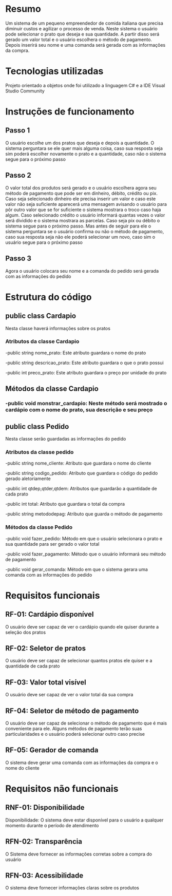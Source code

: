<h1>Resumo</h1>   

  

   

  

<p>Um sistema de um pequeno empreendedor de comida italiana que precisa diminuir custos e agilizar o processo de venda. Neste sistema o usuário pode selecionar o prato que deseja e sua quantidade. A partir disso será gerado um valor total e o usuário escolhera o método de pagamento. Depois inserirá seu nome e uma comanda será gerada com as informações da compra. </p>   

  

   

  

<h1>Tecnologias utilizadas</h1>   

  

   

  

<p>Projeto orientado a objetos onde foi utilizado a linguagem C# e a IDE Visual Studio Community</p>   

  

   

  

<h1>Instruções de funcionamento</h1>   

  

   

  

<h2>Passo 1</h2>   

  

   

  

<p>O usuário escolhe um dos pratos que deseja e depois a quantidade. O sistema perguntara se ele quer mais alguma coisa, caso sua resposta seja sim poderá escolher novamente o prato e a quantidade, caso não o sistema segue para o próximo passo</p>   

  

   

  

<h2>Passo 2</h2>   

  

   

  

<p>O valor total dos produtos será gerado e o usuário escolhera agora seu método de pagamento que pode ser em dinheiro, débito, crédito ou pix. Caso seja selecionado dinheiro ele precisa inserir um valor e caso este valor não seja suficiente aparecerá uma mensagem avisando o usuário para pôr outro valor que se for suficiente o sistema mostrara o troco caso haja algum. Caso selecionado crédito o usuário informará quantas vezes o valor será dividido e o sistema mostrara as parcelas. Caso seja pix ou débito o sistema segue para o próximo passo. Mas antes de seguir para ele o sistema perguntara se o usuário confirma ou não o método de pagamento, caso sua resposta seja não ele poderá selecionar um novo, caso sim o usuário segue para o próximo passo</p>   

  

   

  

<h2>Passo 3</h2>   

  

   

  

<p>Agora o usuário colocara seu nome e a comanda do pedido será gerada com as informações do pedido</p>   

  

   

  

<h1>Estrutura do código</h1>   

  

   

  

<h2>public class Cardapio</h2>   

  

   

  

<p>Nesta classe haverá informações sobre os pratos</p>   

  

   

  

<h3>Atributos da classe Cardapio</h3>   

  

   

  

<p>-public string nome_prato: Este atributo guardara o nome do prato </p>   

  

   

  

<p>-public string descricao_prato: Este atributo guardara o que o prato possui</p>   

  

   

  

<p>-public int preco_prato: Este atributo guardara o preço por unidade do prato</p>   

  

   

  

<h2>Métodos da classe Cardapio</h2>   

  

   

  

<h3>-public void monstrar_cardapio: Neste método será mostrado o cardápio com o nome do prato, sua descrição e seu preço</h3>   

  

   

  

<h2>public class Pedido</h2>   

  

   

  

<p>Nesta classe serão guardadas as informações do pedido</p>   

  

   

  

<h3>Atributos da classe pedido</h3>   

  

   

  

<p>-public string nome_cliente: Atributo que guardara o nome do cliente</p>   

  

   

  

<p>-public string codigo_pedido: Atributo que guardara o código do pedido gerado aletoriamente</p>   

  

   

  

<p>-public int qtdep,qtder,qtdem: Atributos que guardarão a quantidade de cada prato</p>   

  

   

  

<p>-public int total: Atributo que guardara o total da compra</p>   

  

   

  

<P>-public string metododepag: Atributo que guarda o método de pagamento</P>   

  

   

  

<h3>Métodos da classe Pedido</h3>   

  

   

  

<p>-public void fazer_pedido: Método em que o usuário selecionara o prato e sua quantidade para ser gerado o valor total</p>   

  

   

  

<p>-public void fazer_pagamento: Método que o usuário informará seu método de pagamento</p>   

  

   

  

<P>-public void gerar_comanda: Método em que o sistema gerara uma comanda com as informações do pedido</P>   

  

   

  

<h1>Requisitos funcionais</h1>  

  

<h2>RF-01: Cardápio disponível</h2>  

  

<p>O usuário deve ser capaz de ver o cardápio quando ele quiser durante a seleção dos pratos</p>  

  

<h2>RF-02: Seletor de pratos</h2>  

  

<p>O usuário deve ser capaz de selecionar quantos pratos ele quiser e a quantidade de cada prato</p>  

  

<h2>RF-03: Valor total visível</h2>  

  

<p> O usuário deve ser capaz de ver o valor total da sua compra</p>  

  

<h2>RF-04: Seletor de método de pagamento</h2>  

  

<p>O usuário deve ser capaz de selecionar o método de pagamento que é mais conveniente para ele. Alguns métodos de pagamento terão suas particularidades e o usuário poderá selecionar outro caso precise</p>  

  

<h2>RF-05: Gerador de comanda</h2>  

  

<p>O sistema deve gerar uma comanda com as informações da compra e o nome do cliente</p>  

  

<h1>Requisitos não funcionais</h1>  

  

<h2>RNF-01: Disponibilidade</h2>  

  

<p>Disponibilidade: O sistema deve estar disponível para o usuário a qualquer momento durante o período de atendimento</p>  

  

<h2>RFN-02: Transparência </h2>  

<p>O Sistema deve fornecer as informações corretas sobre a compra do usuário</p> 

<h2>RFN-03: Acessibilidade</h2> 

<p> O sistema deve fornecer informações claras sobre os produtos</p> 
  

   

 
